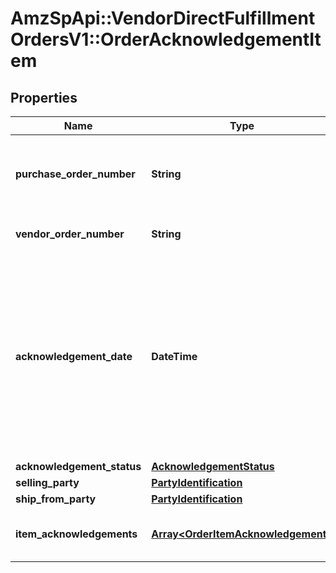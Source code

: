 # AmzSpApi::VendorDirectFulfillmentOrdersV1::OrderAcknowledgementItem

## Properties
Name | Type | Description | Notes
------------ | ------------- | ------------- | -------------
**purchase_order_number** | **String** | The purchase order number for this order. Formatting Notes: alpha-numeric code. | 
**vendor_order_number** | **String** | The vendor&#x27;s order number for this order. | 
**acknowledgement_date** | **DateTime** | The date and time when the order is acknowledged, in ISO-8601 date/time format. For example: 2018-07-16T23:00:00Z / 2018-07-16T23:00:00-05:00 / 2018-07-16T23:00:00-08:00. | 
**acknowledgement_status** | [**AcknowledgementStatus**](AcknowledgementStatus.md) |  | 
**selling_party** | [**PartyIdentification**](PartyIdentification.md) |  | 
**ship_from_party** | [**PartyIdentification**](PartyIdentification.md) |  | 
**item_acknowledgements** | [**Array&lt;OrderItemAcknowledgement&gt;**](OrderItemAcknowledgement.md) | Item details including acknowledged quantity. | 

